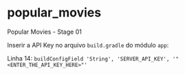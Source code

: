# popular_movies
Popular Movies - Stage 01

Inserir a API Key no arquivo `build.gradle` do módulo `app`:

Linha 14: `buildConfigField 'String', 'SERVER_API_KEY', '"<ENTER_THE_API_KEY_HERE>"'`

